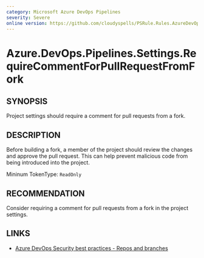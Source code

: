 ```yaml
---
category: Microsoft Azure DevOps Pipelines
severity: Severe
online version: https://github.com/cloudyspells/PSRule.Rules.AzureDevOps/blob/main/src/PSRule.Rules.AzureDevOps/en/Azure.DevOps.Pipelines.Settings.RequireCommentForPullRequestFromFork.md
---
```


# Azure.DevOps.Pipelines.Settings.RequireCommentForPullRequestFromFork

## SYNOPSIS

Project settings should require a comment for pull requests from a fork.

## DESCRIPTION

Before building a fork, a member of the project should review the changes and approve the pull request. This can help prevent malicious code from being introduced into the project.

Mininum TokenType: `ReadOnly`

## RECOMMENDATION

Consider requiring a comment for pull requests from a fork in the project settings.

## LINKS

- [Azure DevOps Security best practices - Repos and branches](https://learn.microsoft.com/en-us/azure/devops/organizations/security/security-best-practices?view=azure-devops#repositories-and-branches)
